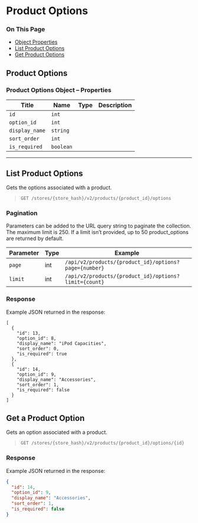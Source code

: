 <h1>Product Options</h1>
<div class="otp" id="no-index">
	<h3> On This Page </h3>
	<ul>
		<li><a href="#v2-options_object-properties">Object Properties</a></li>
		<li><a href="#v2-review_list-product-reviews">List Product Options</a></li>
		<li><a href="#v2-review-product-options">Get Product Options</a></li>
		</ul>
</div>

<a href='#v2-options_object-properties' aria-hidden='true' class='block-anchor'  id='v2-options_object-properties'><i aria-hidden='true' class='linkify icon'></i></a>

## Product Options 

### Product Options Object – Properties 

| Title | Name | Type | Description |
| --- | --- | --- | --- |
| `id` | `int` |
| `option_id` | `int` |
| `display_name` | `string` |
| `sort_order` | `int` |
| `is_required` | `boolean` |


---

<a href='#v2-review_list-product-reviews' aria-hidden='true' class='block-anchor'  id='v2-review_list-product-reviews'><i aria-hidden='true' class='linkify icon'></i></a>

## List Product Options

Gets the options associated with a product.

>`GET /stores/{store_hash}/v2/products/{product_id}/options`

### Pagination

Parameters can be added to the URL query string to paginate the collection. The maximum limit is 250\. If a limit isn’t provided, up to 50 product_options are returned by default.

| Parameter | Type | Example |
| --- | --- | --- |
| `page` | int | `/api/v2/products/{product_id}/options?page={number}` |
| `limit` | int | `/api/v2/products/{product_id}/options?limit={count}` |

### Response

Example JSON returned in the response:

```
[
  {
    "id": 13,
    "option_id": 8,
    "display_name": "iPod Capacities",
    "sort_order": 0,
    "is_required": true
  },
  {
    "id": 14,
    "option_id": 9,
    "display_name": "Accessories",
    "sort_order": 1,
    "is_required": false
  }
]
```

<a href='#v2-review-product-options' aria-hidden='true' class='block-anchor'  id='v2-review-product-options'><i aria-hidden='true' class='linkify icon'></i></a>

## Get a Product Option

Gets an option associated with a product.


>`GET /stores/{store_hash}/v2/products/{product_id}/options/{id}`

### Response

Example JSON returned in the response:

```json
{
  "id": 14,
  "option_id": 9,
  "display_name": "Accessories",
  "sort_order": 1,
  "is_required": false
}
```

